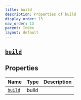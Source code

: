 ```yaml
---
title: build
description: Properties of build
display_order: 13
nav_order: 13
parent: Index
layout: default
---
```


##  [`build`](./build.html) 
## Properties
| Name | Type | Description |
|:-----|:-----|:------------|
| [`build`](./build.html) | build |  |


